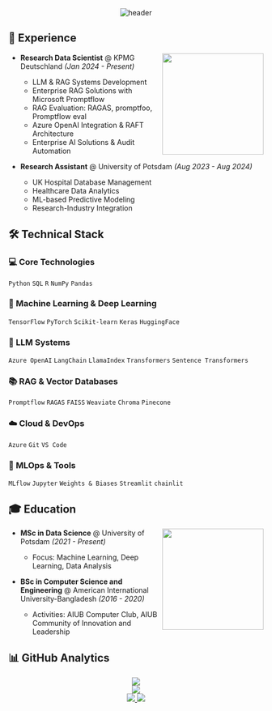 <div align="center">
  <img src="https://capsule-render.vercel.app/api?type=waving&color=gradient&height=100&section=header&text=Mohammad%20Hasan&fontSize=40&fontColor=ffffff&animation=fadeIn" alt="header" />
</div>


## 💼 Experience

<img align="right" src="https://user-images.githubusercontent.com/74038190/212257467-871d32b7-e401-42e8-a166-fcfd7baa4c6b.gif" width="200">

- **Research Data Scientist** @ KPMG Deutschland *(Jan 2024 - Present)*
  - LLM & RAG Systems Development
  - Enterprise RAG Solutions with Microsoft Promptflow
  - RAG Evaluation: RAGAS, promptfoo, Promptflow eval
  - Azure OpenAI Integration & RAFT Architecture
  - Enterprise AI Solutions & Audit Automation

- **Research Assistant** @ University of Potsdam *(Aug 2023 - Aug 2024)*
  - UK Hospital Database Management
  - Healthcare Data Analytics
  - ML-based Predictive Modeling
  - Research-Industry Integration


## 🛠️ Technical Stack

<div align="left">

### 💻 Core Technologies
`Python` `SQL` `R` `NumPy` `Pandas`

### 🧠 Machine Learning & Deep Learning
`TensorFlow` `PyTorch` `Scikit-learn` `Keras` `HuggingFace`

### 🤖 LLM Systems
`Azure OpenAI` `LangChain` `LlamaIndex` `Transformers` `Sentence Transformers`

### 📚 RAG & Vector Databases
`Promptflow` `RAGAS` `FAISS` `Weaviate` `Chroma` `Pinecone`

### ☁️ Cloud & DevOps
`Azure`  `Git` `VS Code` 

### 🔧 MLOps & Tools
`MLflow`  `Jupyter` `Weights & Biases` `Streamlit` `chainlit`


</div>

## 🎓 Education

<img align="right" src="https://media.giphy.com/media/jRf5fsn8G6YaogAWxn/giphy.gif" width="200">

- **MSc in Data Science** @ University of Potsdam *(2021 - Present)*
  - Focus: Machine Learning, Deep Learning, Data Analysis

- **BSc in Computer Science and Engineering** @ American International University-Bangladesh *(2016 - 2020)*
  - Activities: AIUB Computer Club, AIUB Community of Innovation and Leadership


## 📊 GitHub Analytics

<div align="center">
  <img src="https://github-readme-stats.vercel.app/api?username=hhshanto&show_icons=true&theme=onedark&hide_border=true" />
</div>

<div align="center">
  <img src="https://github-readme-stats.vercel.app/api/top-langs/?username=hhshanto&layout=compact&theme=onedark&hide_border=true" />
</div>



<div align="center">
  <a href="https://www.linkedin.com/in/mhasan-shanto/">
    <img src="https://img.shields.io/badge/LinkedIn-0077B5?style=for-the-badge&logo=linkedin&logoColor=white" />
  </a>
  <a href="mailto:hasanibnesaleh@gmail.com">
    <img src="https://img.shields.io/badge/Email-D14836?style=for-the-badge&logo=gmail&logoColor=white" />
  </a>

</div>